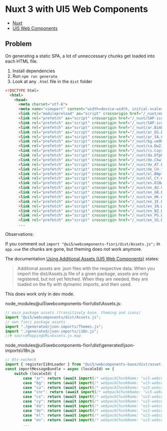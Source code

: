 # Nuxt 3 with UI5 Web Components

- [Nuxt](https://nuxt.com)
- [UI5 Web Components](https://sap.github.io/ui5-webcomponents/)

## Problem

On generating a static SPA, a lot of unneccessary chunks get loaded into each HTML file.

1. Install dependencies
2. Run `npm run generate`
3. Look at any `.html` file in the `dist` folder

```html
<!DOCTYPE html>
  <html>
    <head>
      <meta charset="utf-8">
      <meta name="viewport" content="width=device-width, initial-scale=1">
      <link rel="modulepreload" as="script" crossorigin href="/_nuxt/entry.zb6SGyru.js">
      <link rel="prefetch" as="script" crossorigin href="/_nuxt/SAP-icons.Dwu9dWpk.js">
      <link rel="prefetch" as="script" crossorigin href="/_nuxt/SAP-icons.CpYjjxFv.js">
      <link rel="prefetch" as="script" crossorigin href="/_nuxt/ar.BimD34qr.js">
      <link rel="prefetch" as="script" crossorigin href="/_nuxt/ar_EG.BimD34qr.js">
      <link rel="prefetch" as="script" crossorigin href="/_nuxt/ar_SA.Ct_UrH9d.js">
      <link rel="prefetch" as="script" crossorigin href="/_nuxt/bg.um9Ug5iO.js">
      <link rel="prefetch" as="script" crossorigin href="/_nuxt/ca.Dw2JUual.js">
      <link rel="prefetch" as="script" crossorigin href="/_nuxt/cs.Cayx8hzq.js">
      <link rel="prefetch" as="script" crossorigin href="/_nuxt/da.DTpHCBFv.js">
      <link rel="prefetch" as="script" crossorigin href="/_nuxt/de.Ckw1fi62.js">
      <link rel="prefetch" as="script" crossorigin href="/_nuxt/de_AT.BCtjmtIY.js">
      <link rel="prefetch" as="script" crossorigin href="/_nuxt/de_CH.ffHg75xL.js">
      <link rel="prefetch" as="script" crossorigin href="/_nuxt/el.BNpttV-4.js">
      <link rel="prefetch" as="script" crossorigin href="/_nuxt/el_CY.Cmpyp2zq.js">
      <link rel="prefetch" as="script" crossorigin href="/_nuxt/en.D1NwOxM3.js">
      <link rel="prefetch" as="script" crossorigin href="/_nuxt/en_AU.Cbc46rTS.js">
      <link rel="prefetch" as="script" crossorigin href="/_nuxt/en_GB.Bu1yvnL9.js">
      <link rel="prefetch" as="script" crossorigin href="/_nuxt/en_HK.C7mzizTl.js">
      <link rel="prefetch" as="script" crossorigin href="/_nuxt/en_IE.BIrUDBXI.js">
      <link rel="prefetch" as="script" crossorigin href="/_nuxt/en_IN.WcuuBgb0.js">
      <link rel="prefetch" as="script" crossorigin href="/_nuxt/en_NZ.DhXT_Qhk.js">
      <link rel="prefetch" as="script" crossorigin href="/_nuxt/en_PG.DjSn8gnQ.js">
      <link rel="prefetch" as="script" crossorigin href="/_nuxt/en_SG.DUPVU1qC.js">
      ...
```

Observations:

If you comment out `import "@ui5/webcomponents-fiori/dist/Assets.js";` in `app.vue` the chunks are gone, but theming does not work anymore. 

The documentation [Using Additional Assets (UI5 Web Components)](https://sap.github.io/ui5-webcomponents/playground/?path=/docs/docs-getting-started-using-assets--docs) states:

> Additional assets are .json files with the respective data. When you import the dist/Assets.js file of a given package, assets are only registered, but not yet fetched. When they are needed, they are loaded on the fly with dymamic imports, and then used.

This does work only in dev mode.

node_modules\@ui5\webcomponents-fiori\dist\Assets.js:

```javascript
// main package assets (transitively base, theming and icons)
import "@ui5/webcomponents/dist/Assets.js";
// own fiori package assets
import "./generated/json-imports/Themes.js";
import "./generated/json-imports/i18n.js";
//# sourceMappingURL=Assets.js.map
```

node_modules\@ui5\webcomponents-fiori\dist\generated\json-imports\i18n.js

```javascript
// @ts-nocheck
import { registerI18nLoader } from "@ui5/webcomponents-base/dist/asset-registries/i18n.js";
const importMessageBundle = async (localeId) => {
    switch (localeId) {
        case "ar": return (await import(/* webpackChunkName: "ui5-webcomponents-fiori-messagebundle-ar" */ "../assets/i18n/messagebundle_ar.json")).default;
        case "bg": return (await import(/* webpackChunkName: "ui5-webcomponents-fiori-messagebundle-bg" */ "../assets/i18n/messagebundle_bg.json")).default;
        case "ca": return (await import(/* webpackChunkName: "ui5-webcomponents-fiori-messagebundle-ca" */ "../assets/i18n/messagebundle_ca.json")).default;
        case "cnr": return (await import(/* webpackChunkName: "ui5-webcomponents-fiori-messagebundle-cnr" */ "../assets/i18n/messagebundle_cnr.json")).default;
        case "cs": return (await import(/* webpackChunkName: "ui5-webcomponents-fiori-messagebundle-cs" */ "../assets/i18n/messagebundle_cs.json")).default;
        case "cy": return (await import(/* webpackChunkName: "ui5-webcomponents-fiori-messagebundle-cy" */ "../assets/i18n/messagebundle_cy.json")).default;
        case "da": return (await import(/* webpackChunkName: "ui5-webcomponents-fiori-messagebundle-da" */ "../assets/i18n/messagebundle_da.json")).default;
        case "de": return (await import(/* webpackChunkName: "ui5-webcomponents-fiori-messagebundle-de" */ "../assets/i18n/messagebundle_de.json")).default;
        case "el": return (await import(/* webpackChunkName: "ui5-webcomponents-fiori-messagebundle-el" */ "../assets/i18n/messagebundle_el.json")).default;
        case "en": return (await import(/* webpackChunkName: "ui5-webcomponents-fiori-messagebundle-en" */ "../assets/i18n/messagebundle_en.json")).default;
        ...
```